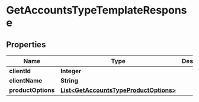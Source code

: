 
# GetAccountsTypeTemplateResponse

## Properties
Name | Type | Description | Notes
------------ | ------------- | ------------- | -------------
**clientId** | **Integer** |  |  [optional]
**clientName** | **String** |  |  [optional]
**productOptions** | [**List&lt;GetAccountsTypeProductOptions&gt;**](GetAccountsTypeProductOptions.md) |  |  [optional]



